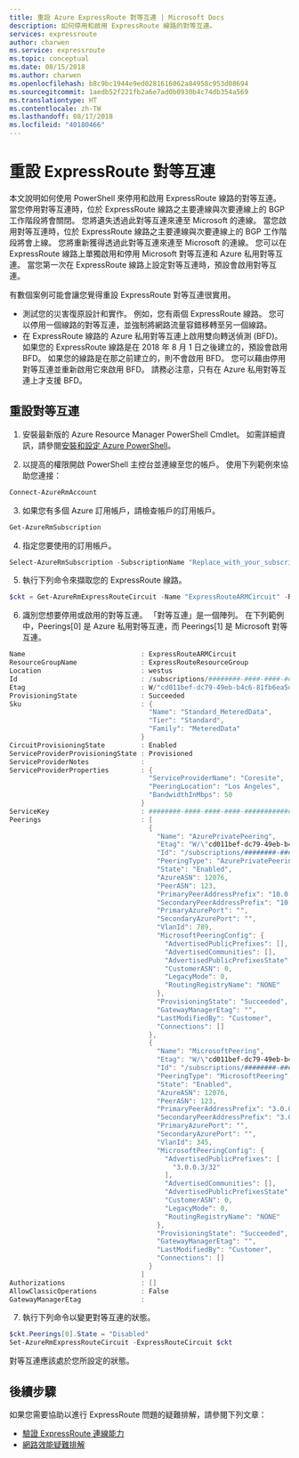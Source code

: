 ```yaml
---
title: 重設 Azure ExpressRoute 對等互連 | Microsoft Docs
description: 如何停用和啟用 ExpressRoute 線路的對等互連。
services: expressroute
author: charwen
ms.service: expressroute
ms.topic: conceptual
ms.date: 08/15/2018
ms.author: charwen
ms.openlocfilehash: b8c9bc1944e9ed0281616062a84958c953d08694
ms.sourcegitcommit: 1aedb52f221fb2a6e7ad0b0930b4c74db354a569
ms.translationtype: HT
ms.contentlocale: zh-TW
ms.lasthandoff: 08/17/2018
ms.locfileid: "40180466"
---
```

# <a name="reset-expressroute-peerings"></a>重設 ExpressRoute 對等互連

本文說明如何使用 PowerShell 來停用和啟用 ExpressRoute 線路的對等互連。 當您停用對等互連時，位於 ExpressRoute 線路之主要連線與次要連線上的 BGP 工作階段將會關閉。 您將遺失透過此對等互連來連至 Microsoft 的連線。 當您啟用對等互連時，位於 ExpressRoute 線路之主要連線與次要連線上的 BGP 工作階段將會上線。 您將重新獲得透過此對等互連來連至 Microsoft 的連線。 您可以在 ExpressRoute 線路上單獨啟用和停用 Microsoft 對等互連和 Azure 私用對等互連。 當您第一次在 ExpressRoute 線路上設定對等互連時，預設會啟用對等互連。 

有數個案例可能會讓您覺得重設 ExpressRoute 對等互連很實用。
* 測試您的災害復原設計和實作。 例如，您有兩個 ExpressRoute 線路。 您可以停用一個線路的對等互連，並強制將網路流量容錯移轉至另一個線路。
* 在 ExpressRoute 線路的 Azure 私用對等互連上啟用雙向轉送偵測 (BFD)。 如果您的 ExpressRoute 線路是在 2018 年 8 月 1 日之後建立的，預設會啟用 BFD。 如果您的線路是在那之前建立的，則不會啟用 BFD。 您可以藉由停用對等互連並重新啟用它來啟用 BFD。 請務必注意，只有在 Azure 私用對等互連上才支援 BFD。


## <a name="reset-a-peering"></a>重設對等互連

1. 安裝最新版的 Azure Resource Manager PowerShell Cmdlet。 如需詳細資訊，請參閱[安裝和設定 Azure PowerShell](/powershell/azure/install-azurerm-ps)。

2. 以提高的權限開啟 PowerShell 主控台並連線至您的帳戶。 使用下列範例來協助您連接：

  ```powershell
  Connect-AzureRmAccount
  ```
3. 如果您有多個 Azure 訂用帳戶，請檢查帳戶的訂用帳戶。

  ```powershell
  Get-AzureRmSubscription
  ```
4. 指定您要使用的訂用帳戶。

  ```powershell
  Select-AzureRmSubscription -SubscriptionName "Replace_with_your_subscription_name"
  ```
5. 執行下列命令來擷取您的 ExpressRoute 線路。

  ```powershell
  $ckt = Get-AzureRmExpressRouteCircuit -Name "ExpressRouteARMCircuit" -ResourceGroupName "ExpressRouteResourceGroup"
  ```
6. 識別您想要停用或啟用的對等互連。 「對等互連」是一個陣列。 在下列範例中，Peerings[0] 是 Azure 私用對等互連，而 Peerings[1] 是 Microsoft 對等互連。

  ```powershell
Name                             : ExpressRouteARMCircuit
ResourceGroupName                : ExpressRouteResourceGroup
Location                         : westus
Id                               : /subscriptions/########-####-####-####-############/resourceGroups/ExpressRouteResourceGroup/providers/Microsoft.Network/expressRouteCircuits/ExpressRouteARMCircuit
Etag                             : W/"cd011bef-dc79-49eb-b4c6-81fb6ea5d178"
ProvisioningState                : Succeeded
Sku                              : {
                                     "Name": "Standard_MeteredData",
                                     "Tier": "Standard",
                                     "Family": "MeteredData"
                                   }
CircuitProvisioningState         : Enabled
ServiceProviderProvisioningState : Provisioned
ServiceProviderNotes             :
ServiceProviderProperties        : {
                                     "ServiceProviderName": "Coresite",
                                     "PeeringLocation": "Los Angeles",
                                     "BandwidthInMbps": 50
                                   }
ServiceKey                       : ########-####-####-####-############
Peerings                         : [
                                     {
                                       "Name": "AzurePrivatePeering",
                                       "Etag": "W/\"cd011bef-dc79-49eb-b4c6-81fb6ea5d178\"",
                                       "Id": "/subscriptions/########-####-####-####-############/resourceGroups/ExpressRouteResourceGroup/providers/Microsoft.Network/expressRouteCircuits/ExpressRouteARMCircuit/peerings/AzurePrivatePeering",
                                       "PeeringType": "AzurePrivatePeering",
                                       "State": "Enabled",
                                       "AzureASN": 12076,
                                       "PeerASN": 123,
                                       "PrimaryPeerAddressPrefix": "10.0.0.0/30",
                                       "SecondaryPeerAddressPrefix": "10.0.0.4/30",
                                       "PrimaryAzurePort": "",
                                       "SecondaryAzurePort": "",
                                       "VlanId": 789,
                                       "MicrosoftPeeringConfig": {
                                         "AdvertisedPublicPrefixes": [],
                                         "AdvertisedCommunities": [],
                                         "AdvertisedPublicPrefixesState": "NotConfigured",
                                         "CustomerASN": 0,
                                         "LegacyMode": 0,
                                         "RoutingRegistryName": "NONE"
                                       },
                                       "ProvisioningState": "Succeeded",
                                       "GatewayManagerEtag": "",
                                       "LastModifiedBy": "Customer",
                                       "Connections": []
                                     },
                                     {
                                       "Name": "MicrosoftPeering",
                                       "Etag": "W/\"cd011bef-dc79-49eb-b4c6-81fb6ea5d178\"",
                                       "Id": "/subscriptions/########-####-####-####-############/resourceGroups/ExpressRouteResourceGroup/providers/Microsoft.Network/expressRouteCircuits/ExpressRouteARMCircuit/peerings/MicrosoftPeering",
                                       "PeeringType": "MicrosoftPeering",
                                       "State": "Enabled",
                                       "AzureASN": 12076,
                                       "PeerASN": 123,
                                       "PrimaryPeerAddressPrefix": "3.0.0.0/30",
                                       "SecondaryPeerAddressPrefix": "3.0.0.4/30",
                                       "PrimaryAzurePort": "",
                                       "SecondaryAzurePort": "",
                                       "VlanId": 345,
                                       "MicrosoftPeeringConfig": {
                                         "AdvertisedPublicPrefixes": [
                                           "3.0.0.3/32"
                                         ],
                                         "AdvertisedCommunities": [],
                                         "AdvertisedPublicPrefixesState": "ValidationNeeded",
                                         "CustomerASN": 0,
                                         "LegacyMode": 0,
                                         "RoutingRegistryName": "NONE"
                                       },
                                       "ProvisioningState": "Succeeded",
                                       "GatewayManagerEtag": "",
                                       "LastModifiedBy": "Customer",
                                       "Connections": []
                                     }
                                   ]
Authorizations                   : []
AllowClassicOperations           : False
GatewayManagerEtag               :
  ```
7. 執行下列命令以變更對等互連的狀態。

  ```powershell
  $ckt.Peerings[0].State = "Disabled"
  Set-AzureRmExpressRouteCircuit -ExpressRouteCircuit $ckt
  ```
對等互連應該處於您所設定的狀態。 

## <a name="next-steps"></a>後續步驟
如果您需要協助以進行 ExpressRoute 問題的疑難排解，請參閱下列文章：
* [驗證 ExpressRoute 連線能力](expressroute-troubleshooting-expressroute-overview.md)
* [網路效能疑難排解](expressroute-troubleshooting-network-performance.md)
